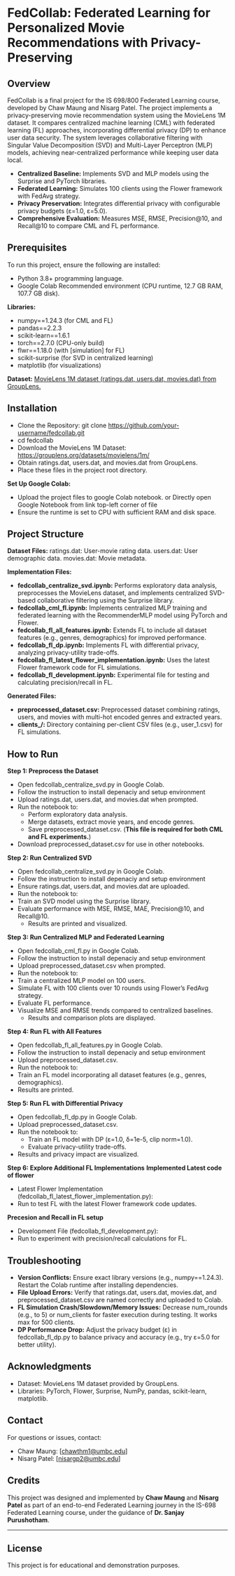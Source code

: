 # FedCollab: Federated Learning for Personalized Movie Recommendations with Privacy-Preserving

## Overview
FedCollab is a final project for the IS 698/800 Federated Learning course, developed by Chaw Maung and Nisarg Patel. The project implements a privacy-preserving movie recommendation system using the MovieLens 1M dataset. It compares centralized machine learning (CML) with federated learning (FL) approaches, incorporating differential privacy (DP) to enhance user data security. The system leverages collaborative filtering with Singular Value Decomposition (SVD) and Multi-Layer Perceptron (MLP) models, achieving near-centralized performance while keeping user data local.

- **Centralized Baseline:** Implements SVD and MLP models using the Surprise and PyTorch libraries.
- **Federated Learning:** Simulates 100 clients using the Flower framework with FedAvg strategy.
- **Privacy Preservation:** Integrates differential privacy with configurable privacy budgets (ε=1.0, ε=5.0).
- **Comprehensive Evaluation:** Measures MSE, RMSE, Precision@10, and Recall@10 to compare CML and FL performance.

## Prerequisites
To run this project, ensure the following are installed:

- Python 3.8+ programming language.
- Google Colab Recommended environment (CPU runtime, 12.7 GB RAM, 107.7 GB disk).

**Libraries:**
- numpy==1.24.3 (for CML and FL)
- pandas==2.2.3
- scikit-learn==1.6.1
- torch==2.7.0 (CPU-only build)
- flwr==1.18.0 (with [simulation] for FL)
- scikit-surprise (for SVD in centralized learning)
- matplotlib (for visualizations)

**Dataset:** [MovieLens 1M dataset (ratings.dat, users.dat, movies.dat) from GroupLens.](https://grouplens.org/datasets/movielens/1m/)

## Installation

- Clone the Repository: git clone https://github.com/your-username/fedcollab.git
- cd fedcollab
- Download the MovieLens 1M Dataset: https://grouplens.org/datasets/movielens/1m/
- Obtain ratings.dat, users.dat, and movies.dat from GroupLens.
- Place these files in the project root directory.

**Set Up Google Colab:**
- Upload the project files to google Colab notebook. or Directly open Google Notebook from link top-left corner of file 
- Ensure the runtime is set to CPU with sufficient RAM and disk space.

## Project Structure

**Dataset Files:**
ratings.dat: User-movie rating data.
users.dat: User demographic data.
movies.dat: Movie metadata.


**Implementation Files:**
- **fedcollab_centralize_svd.ipynb:** Performs exploratory data analysis, preprocesses the MovieLens dataset, and implements centralized SVD-based collaborative filtering using the Surprise library.
- **fedcollab_cml_fl.ipynb:** Implements centralized MLP training and federated learning with the RecommenderMLP model using PyTorch and Flower.
- **fedcollab_fl_all_features.ipynb:** Extends FL to include all dataset features (e.g., genres, demographics) for improved performance.
- **fedcollab_fl_dp.ipynb:** Implements FL with differential privacy, analyzing privacy-utility trade-offs.
- **fedcollab_fl_latest_flower_implementation.ipynb:** Uses the latest Flower framework code for FL simulations.
- **fedcollab_fl_development.ipynb:** Experimental file for testing and calculating precision/recall in FL.


**Generated Files:**
- **preprocessed_dataset.csv:** Preprocessed dataset combining ratings, users, and movies with multi-hot encoded genres and extracted years.
- **clients_<N>/:** Directory containing per-client CSV files (e.g., user_1.csv) for FL simulations.

## How to Run
**Step 1: Preprocess the Dataset**

- Open fedcollab_centralize_svd.py in Google Colab.
- Follow the instruction to install depenaciy and setup environment
- Upload ratings.dat, users.dat, and movies.dat when prompted.
- Run the notebook to:
  - Perform exploratory data analysis.
  - Merge datasets, extract movie years, and encode genres.
  - Save preprocessed_dataset.csv. (**This file is required for both CML and FL experiments.**)
- Download preprocessed_dataset.csv for use in other notebooks.

**Step 2: Run Centralized SVD**

- Open fedcollab_centralize_svd.py in Google Colab.
- Follow the instruction to install depenaciy and setup environment
- Ensure ratings.dat, users.dat, and movies.dat are uploaded.
- Run the notebook to:
- Train an SVD model using the Surprise library.
- Evaluate performance with MSE, RMSE, MAE, Precision@10, and Recall@10.
  - Results are printed and visualized.

**Step 3: Run Centralized MLP and Federated Learning**

- Open fedcollab_cml_fl.py in Google Colab.
- Follow the instruction to install depenaciy and setup environment
- Upload preprocessed_dataset.csv when prompted.
- Run the notebook to:
- Train a centralized MLP model on 100 users.
- Simulate FL with 100 clients over 10 rounds using Flower’s FedAvg strategy.
- Evaluate FL performance.
- Visualize MSE and RMSE trends compared to centralized baselines.
  - Results and comparison plots are displayed.

**Step 4: Run FL with All Features**

- Open fedcollab_fl_all_features.py in Google Colab.
- Follow the instruction to install depenaciy and setup environment
- Upload preprocessed_dataset.csv.
- Run the notebook to:
- Train an FL model incorporating all dataset features (e.g., genres, demographics).
- Results are printed.

**Step 5: Run FL with Differential Privacy**

- Open fedcollab_fl_dp.py in Google Colab.
- Upload preprocessed_dataset.csv.
- Run the notebook to:
  - Train an FL model with DP (ε=1.0, δ=1e-5, clip norm=1.0).
  - Evaluate privacy-utility trade-offs.
- Results and privacy impact are visualized.

**Step 6: Explore Additional FL Implementations**
  **Implemented Latest code of flower**
  - Latest Flower Implementation (fedcollab_fl_latest_flower_implementation.py):
  - Run to test FL with the latest Flower framework code updates.

  **Precesion and Recall in FL setup**
  - Development File (fedcollab_fl_development.py):
  - Run to experiment with precision/recall calculations for FL.



## Troubleshooting

- **Version Conflicts:** Ensure exact library versions (e.g., numpy==1.24.3). Restart the Colab runtime after installing dependencies.
- **File Upload Errors:** Verify that ratings.dat, users.dat, movies.dat, and preprocessed_dataset.csv are named correctly and uploaded to Colab.
- **FL Simulation Crash/Slowdown/Memory Issues:** Decrease num_rounds (e.g., to 5) or num_clients for faster execution during testing. It works max for 500 clients.
- **DP Performance Drop:** Adjust the privacy budget (ε) in fedcollab_fl_dp.py to balance privacy and accuracy (e.g., try ε=5.0 for better utility).

## Acknowledgments

- Dataset: MovieLens 1M dataset provided by GroupLens.
- Libraries: PyTorch, Flower, Surprise, NumPy, pandas, scikit-learn, matplotlib.


## Contact

For questions or issues, contact:

- Chaw Maung: [chawthm1@umbc.edu]
- Nisarg Patel: [nisargp2@umbc.edu]

## Credits

This project was designed and implemented by **Chaw Maung** and **Nisarg Patel** as part of an end-to-end Federated Learning journey in the IS-698 Federated Learning course, under the guidance of **Dr. Sanjay Purushotham**.

---

## License

This project is for educational and demonstration purposes.
